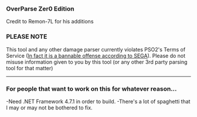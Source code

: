 ### OverParse Zer0 Edition
Credit to Remon-7L for his additions

### PLEASE NOTE
This tool and any other damage parser currently violates PSO2's Terms of Service ([In fact it is a bannable offense according to SEGA](http://pso2.jp/players/news/9224/)). Please do not misuse information given to you by this tool (or any other 3rd party parsing tool for that matter)

---

### For people that want to work on this for whatever reason...
-Need .NET Framework 4.7.1 in order to build.
-There's a lot of spaghetti that I may or may not be bothered to fix.
